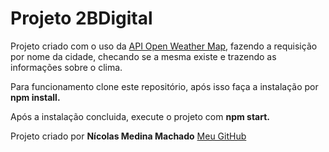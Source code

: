 # Projeto 2BDigital

Projeto criado com o uso da [API Open Weather Map](https://openweathermap.org/), fazendo a requisição por nome da cidade, checando se a mesma existe e trazendo as informações sobre o clima.

Para funcionamento clone este repositório, após isso faça a instalação por **npm install.**

Após a instalação concluida, execute o projeto com **npm start.**

Projeto criado por **Nícolas Medina Machado**
[Meu GitHub](https://github.com/nicolasmmachado)